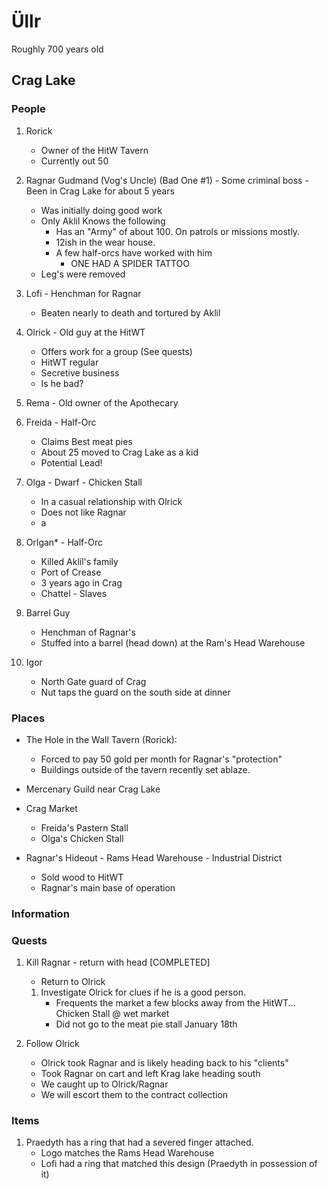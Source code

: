 # Üllr

Roughly 700 years old

## Crag Lake

### People

1) Rorick
   * Owner of the HitW Tavern
   * Currently out 50

2) Ragnar Gudmand (Vog's Uncle) (Bad One #1) - Some criminal boss - Been in Crag Lake for about 5 years
    * Was initially doing good work
    * Only Aklil Knows the following
      * Has an "Army" of about 100. On patrols or missions mostly.
      * 12ish in the wear house.
      * A few half-orcs have worked with him
        * ONE HAD A SPIDER TATTOO
    * Leg's were removed

3) Lofi - Henchman for Ragnar
   * Beaten nearly to death and tortured by Aklil

4) Olrick - Old guy at the HitWT
   * Offers work for a group (See quests)
   * HitWT regular
   * Secretive business
   * Is he bad?

5) Rema - Old owner of the Apothecary

6) Freida - Half-Orc
   * Claims Best meat pies
   * About 25 moved to Crag Lake as a kid
   * Potential Lead!
  
7) Olga - Dwarf - Chicken Stall
   * In a casual relationship with Olrick
   * Does not like Ragnar
   * a

8) Orlgan* - Half-Orc
   * Killed Aklil's family
   * Port of Crease
   * 3 years ago in Crag
   * Chattel - Slaves

9) Barrel Guy
   * Henchman of Ragnar's
   * Stuffed into a barrel (head down) at the Ram's Head Warehouse
  
10) Igor
    * North Gate guard of Crag
    * Nut taps the guard on the south side at dinner

### Places

* The Hole in the Wall Tavern (Rorick):
  * Forced to pay 50 gold per month for Ragnar's "protection"
  * Buildings outside of the tavern recently set ablaze.

* Mercenary Guild near Crag Lake

* Crag Market
  * Freida's Pastern Stall
  * Olga's Chicken Stall

* Ragnar's Hideout - Rams Head Warehouse - Industrial District
  * Sold wood to HitWT
  * Ragnar's main base of operation

### Information

### Quests

1) Kill Ragnar - return with head [COMPLETED]
   * Return to Olrick
    1) Investigate Olrick for clues if he is a good person.
       * Frequents the market a few blocks away from the HitWT... Chicken Stall @ wet market
       * Did not go to the meat pie stall January 18th

1) Follow Olrick
   * Olrick took Ragnar and is likely heading back to his "clients"
   * Took Ragnar on cart and left Krag lake heading south
   * We caught up to Olrick/Ragnar
   * We will escort them to the contract collection

### Items

1) Praedyth has a ring that had a severed finger attached.
    * Logo matches the Rams Head Warehouse
    * Lofi had a ring that matched this design (Praedyth in possession of it)
